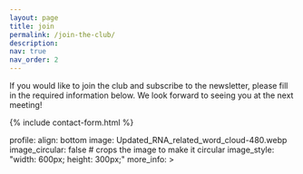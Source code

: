 ```yaml
---
layout: page
title: join
permalink: /join-the-club/
description: 
nav: true
nav_order: 2
---
```


If you would like to join the club and subscribe to the newsletter, please fill in the required information below. We look forward to seeing you at the next meeting!

{% include contact-form.html %}


profile:
  align: bottom
  image: Updated_RNA_related_word_cloud-480.webp
  image_circular: false # crops the image to make it circular
  image_style: "width: 600px; height: 300px;"
  more_info: >
    <p></p>
    <p></p>
    <p> </p>

